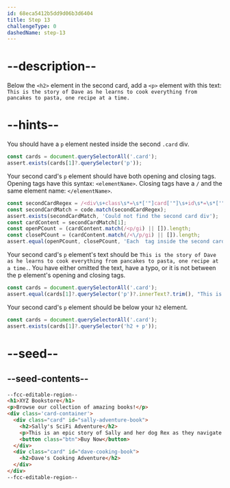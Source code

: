 ```yaml
---
id: 68eca5412b5dd9d06b3d6404
title: Step 13
challengeType: 0
dashedName: step-13
---
```


# --description--

Below the `<h2>` element in the second card, add a `<p>` element with this text:
`This is the story of Dave as he learns to cook everything from pancakes to pasta, one recipe at a time.`

# --hints--

You should have a `p` element nested inside the second `.card` div.

```js
const cards = document.querySelectorAll('.card');
assert.exists(cards[1]?.querySelector('p'));
```

Your second card's `p` element should have both opening and closing tags. Opening tags have this syntax: `<elementName>`. Closing tags have a `/` and the same element name: `</elementName>`.

```js
const secondCardRegex = /<div\s+class\s*=\s*['"]card['"]\s+id\s*=\s*['"]dave-cooking-book['"][^>]*>([\s\S]*?)<\/div\s*>/i;
const secondCardMatch = code.match(secondCardRegex);
assert.exists(secondCardMatch, 'Could not find the second card div');
const cardContent = secondCardMatch[1];
const openPCount = (cardContent.match(/<p/gi) || []).length;
const closePCount = (cardContent.match(/<\/p/gi) || []).length;
assert.equal(openPCount, closePCount, 'Each  tag inside the second card should have a closing  tag');
```

Your second card's `p` element's text should be `This is the story of Dave as he learns to cook everything from pancakes to pasta, one recipe at a time.`. You have either omitted the text, have a typo, or it is not between the p element's opening and closing tags.

```js
const cards = document.querySelectorAll('.card');
assert.equal(cards[1]?.querySelector('p')?.innerText?.trim(), "This is the story of Dave as he learns to cook everything from pancakes to pasta, one recipe at a time.");
```

Your second card's `p` element should be below your `h2` element.

```js
const cards = document.querySelectorAll('.card');
assert.exists(cards[1]?.querySelector('h2 + p'));
```

# --seed--

## --seed-contents--

```html
--fcc-editable-region--
<h1>XYZ Bookstore</h1>
<p>Browse our collection of amazing books!</p>
<div class='card-container'>
  <div class="card" id="sally-adventure-book">
    <h2>Sally's SciFi Adventure</h2>
    <p>This is an epic story of Sally and her dog Rex as they navigate through other worlds.</p>
    <button class="btn">Buy Now</button>
  </div>
  <div class="card" id="dave-cooking-book">
    <h2>Dave's Cooking Adventure</h2>
  </div>
</div>
--fcc-editable-region--
```

